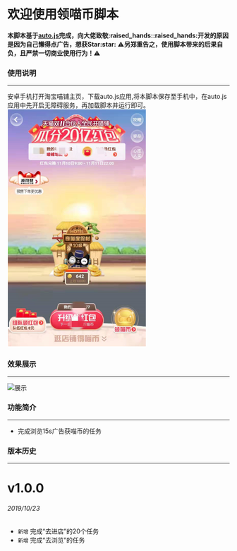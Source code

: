 # 欢迎使用领喵币脚本

**本脚本基于[auto.js](https://github.com/hyb1996/Auto.js")完成，向大佬致敬:raised_hands::raised_hands:开发的原因是因为自己懒得点广告，想获Star:star:**
**:warning:另郑重告之，使用脚本带来的后果自负，且严禁一切商业使用行为！:warning:**


### 使用说明
******
安卓手机打开淘宝喵铺主页，下载auto.js应用,将本脚本保存至手机中，在auto.js应用中先开启无障碍服务，再加载脚本并运行即可。
![淘宝喵铺主页](https://github.com/ErazerControl/2019double11/blob/master/images/taobao.jpg)

### 效果展示
******
![展示](https://github.com/ErazerControl/2019double11/blob/master/images/show.gif)

### 功能简介
******
* 完成浏览15s广告获喵币的任务

### 版本历史
******
# v1.0.0
###### 2019/10/23
* `新增` 完成“去进店”的20个任务
* `新增` 完成“去浏览”的任务